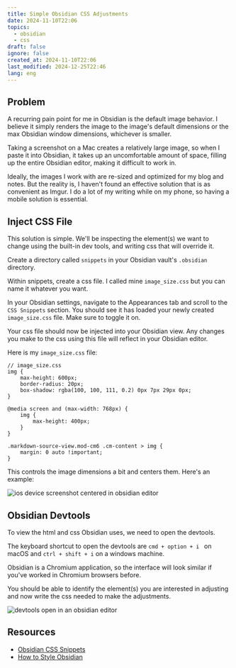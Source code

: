 ```yaml
---
title: Simple Obsidian CSS Adjustments
date: 2024-11-10T22:06
topics:
  - obsidian
  - css
draft: false
ignore: false
created_at: 2024-11-10T22:06
last_modified: 2024-12-25T22:46
lang: eng
---
```


## Problem

A recurring pain point for me in Obsidian is the default image behavior. I believe it simply renders the image to the image's default dimensions or the max Obsidian window dimensions, whichever is smaller.

Taking a screenshot on a Mac creates a relatively large image, so when I paste it into Obsidian, it takes up an uncomfortable amount of space, filling up the entire Obsidian editor, making it difficult to work in.

Ideally, the images I work with are re-sized and optimized for my blog and notes. But the reality is, I haven't found an effective solution that is as convenient as Imgur. I do a lot of my writing while on my phone, so having a mobile solution is essential.

## Inject CSS File

This solution is simple. We'll be inspecting the element(s) we want to change using the built-in dev tools, and writing css that will override it.

Create a directory called `snippets` in your Obsidian vault's `.obsidian` directory.

Within snippets, create a css file. I called mine `image_size.css` but you can name it whatever you want.

In your Obsidian settings, navigate to the Appearances tab and scroll to the `CSS Snippets` section. You should see it has loaded your newly created `image_size.css` file. Make sure to toggle it on.

Your css file should now be injected into your Obsidian view. Any changes you make to the css using this file will reflect in your Obsidian editor.

Here is my `image_size.css` file:

```
// image_size.css
img {
    max-height: 600px;
    border-radius: 20px;
    box-shadow: rgba(100, 100, 111, 0.2) 0px 7px 29px 0px;
}

@media screen and (max-width: 768px) {
    img {
        max-height: 400px;
    }
}

.markdown-source-view.mod-cm6 .cm-content > img {
    margin: 0 auto !important;
}
```

This controls the image dimensions a bit and centers them. Here's an example:

![ios device screenshot centered in obsidian editor](https://cln.sh/N1XqL4Md+)

## Obsidian Devtools

To view the html and css Obsidian uses, we need to open the devtools.

The keyboard shortcut to open the devtools are `cmd + option + i ` on macOS and `ctrl + shift + i` on a windows machine.

Obsidian is a Chromium application, so the interface will look similar if you've worked in Chromium browsers before.

You should be able to identify the element(s) you are interested in adjusting and now write the css needed to make the adjustments.

![devtools open in an obsidian editor](https://cln.sh/PcWLJY4g+)

## Resources

- [Obsidian CSS Snippets](https://help.obsidian.md/Extending+Obsidian/CSS+snippets)
- [How to Style Obsidian](https://publish.obsidian.md/hub/04+-+Guides%2C+Workflows%2C+%26+Courses/Guides/How+to+Style+Obsidian)
